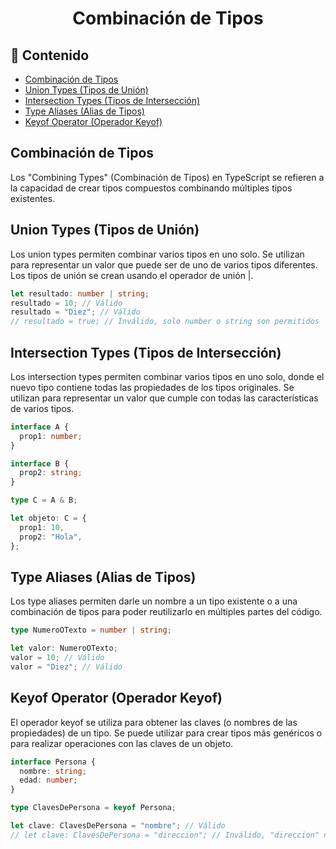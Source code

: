 <h1 align="center">Combinación de Tipos</h1>

<h2>📑 Contenido</h2>

- [Combinación de Tipos](#combinación-de-tipos)
- [Union Types (Tipos de Unión)](#union-types-tipos-de-unión)
- [Intersection Types (Tipos de Intersección)](#intersection-types-tipos-de-intersección)
- [Type Aliases (Alias de Tipos)](#type-aliases-alias-de-tipos)
- [Keyof Operator (Operador Keyof)](#keyof-operator-operador-keyof)

## Combinación de Tipos

Los "Combining Types" (Combinación de Tipos) en TypeScript se refieren a la capacidad de crear tipos compuestos combinando múltiples tipos existentes.

## Union Types (Tipos de Unión)

Los union types permiten combinar varios tipos en uno solo. Se utilizan para representar un valor que puede ser de uno de varios tipos diferentes. Los tipos de unión se crean usando el operador de unión |.

```ts
let resultado: number | string;
resultado = 10; // Válido
resultado = "Diez"; // Válido
// resultado = true; // Inválido, solo number o string son permitidos
```

## Intersection Types (Tipos de Intersección)

Los intersection types permiten combinar varios tipos en uno solo, donde el nuevo tipo contiene todas las propiedades de los tipos originales. Se utilizan para representar un valor que cumple con todas las características de varios tipos.

```ts
interface A {
  prop1: number;
}

interface B {
  prop2: string;
}

type C = A & B;

let objeto: C = {
  prop1: 10,
  prop2: "Hola",
};
```

## Type Aliases (Alias de Tipos)

Los type aliases permiten darle un nombre a un tipo existente o a una combinación de tipos para poder reutilizarlo en múltiples partes del código.

```ts
type NumeroOTexto = number | string;

let valor: NumeroOTexto;
valor = 10; // Válido
valor = "Diez"; // Válido
```

## Keyof Operator (Operador Keyof)

El operador keyof se utiliza para obtener las claves (o nombres de las propiedades) de un tipo. Se puede utilizar para crear tipos más genéricos o para realizar operaciones con las claves de un objeto.

```ts
interface Persona {
  nombre: string;
  edad: number;
}

type ClavesDePersona = keyof Persona;

let clave: ClavesDePersona = "nombre"; // Válido
// let clave: ClavesDePersona = "direccion"; // Inválido, "direccion" no es una clave de Persona
```

